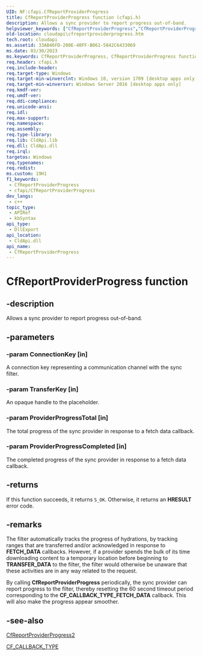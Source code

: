 ```yaml
---
UID: NF:cfapi.CfReportProviderProgress
title: CfReportProviderProgress function (cfapi.h)
description: Allows a sync provider to report progress out-of-band.
helpviewer_keywords: ["CfReportProviderProgress","CfReportProviderProgress function","cfapi/CfReportProviderProgress","cloudApi.cfreportproviderprogress"]
old-location: cloudapi\cfreportproviderprogress.htm
tech.root: cloudapi
ms.assetid: 33AB46FD-200E-40FF-B061-5842C6433069
ms.date: 03/30/2023
ms.keywords: CfReportProviderProgress, CfReportProviderProgress function, cfapi/CfReportProviderProgress, cloudApi.cfreportproviderprogress
req.header: cfapi.h
req.include-header: 
req.target-type: Windows
req.target-min-winverclnt: Windows 10, version 1709 [desktop apps only]
req.target-min-winversvr: Windows Server 2016 [desktop apps only]
req.kmdf-ver: 
req.umdf-ver: 
req.ddi-compliance: 
req.unicode-ansi: 
req.idl: 
req.max-support: 
req.namespace: 
req.assembly: 
req.type-library: 
req.lib: CldApi.lib
req.dll: CldApi.dll
req.irql: 
targetos: Windows
req.typenames: 
req.redist: 
ms.custom: 19H1
f1_keywords:
 - CfReportProviderProgress
 - cfapi/CfReportProviderProgress
dev_langs:
 - c++
topic_type:
 - APIRef
 - kbSyntax
api_type:
 - DllExport
api_location:
 - CldApi.dll
api_name:
 - CfReportProviderProgress
---
```


# CfReportProviderProgress function

## -description

Allows a sync provider to report progress out-of-band.

## -parameters

### -param ConnectionKey [in]

A connection key representing a communication channel with the sync filter.

### -param TransferKey [in]

An opaque handle to the placeholder.

### -param ProviderProgressTotal [in]

The total progress of the sync provider in response to a fetch data callback.

### -param ProviderProgressCompleted [in]

The completed progress of the sync provider in response to a fetch data callback.

## -returns

If this function succeeds, it returns `S_OK`. Otherwise, it returns an **HRESULT** error code.

## -remarks

The filter automatically tracks the progress of hydrations, by tracking ranges that are transferred and/or acknowledged in response to **FETCH_DATA** callbacks. However, if a provider spends the bulk of its time downloading content to a temporary location before beginning to **TRANSFER_DATA** to the filter, the filter would otherwise be unaware that these activities are in any way related to the request.

By calling **CfReportProviderProgress** periodically, the sync provider can report progress to the filter, thereby resetting the 60 second timeout period corresponding to the **CF_CALLBACK_TYPE_FETCH_DATA** callback. This will also make the progress appear smoother.

## -see-also

[CfReportProviderProgress2](nf-cfapi-cfreportproviderprogress2.md)

[CF_CALLBACK_TYPE](ne-cfapi-cf_callback_type.md)
